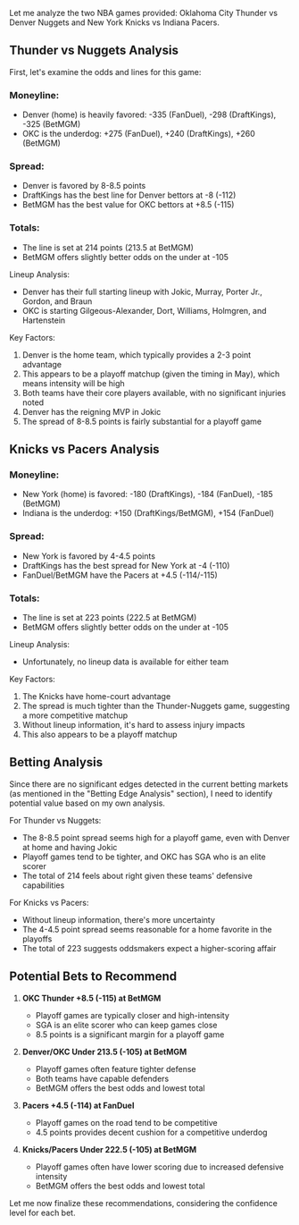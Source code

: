 Let me analyze the two NBA games provided: Oklahoma City Thunder vs Denver Nuggets and New York Knicks vs Indiana Pacers.

## Thunder vs Nuggets Analysis

First, let's examine the odds and lines for this game:

### Moneyline:
- Denver (home) is heavily favored: -335 (FanDuel), -298 (DraftKings), -325 (BetMGM)
- OKC is the underdog: +275 (FanDuel), +240 (DraftKings), +260 (BetMGM)

### Spread:
- Denver is favored by 8-8.5 points
- DraftKings has the best line for Denver bettors at -8 (-112)
- BetMGM has the best value for OKC bettors at +8.5 (-115)

### Totals:
- The line is set at 214 points (213.5 at BetMGM)
- BetMGM offers slightly better odds on the under at -105

Lineup Analysis:
- Denver has their full starting lineup with Jokic, Murray, Porter Jr., Gordon, and Braun
- OKC is starting Gilgeous-Alexander, Dort, Williams, Holmgren, and Hartenstein

Key Factors:
1. Denver is the home team, which typically provides a 2-3 point advantage
2. This appears to be a playoff matchup (given the timing in May), which means intensity will be high
3. Both teams have their core players available, with no significant injuries noted
4. Denver has the reigning MVP in Jokic
5. The spread of 8-8.5 points is fairly substantial for a playoff game

## Knicks vs Pacers Analysis

### Moneyline:
- New York (home) is favored: -180 (DraftKings), -184 (FanDuel), -185 (BetMGM)
- Indiana is the underdog: +150 (DraftKings/BetMGM), +154 (FanDuel)

### Spread:
- New York is favored by 4-4.5 points
- DraftKings has the best spread for New York at -4 (-110)
- FanDuel/BetMGM have the Pacers at +4.5 (-114/-115)

### Totals:
- The line is set at 223 points (222.5 at BetMGM)
- BetMGM offers slightly better odds on the under at -105

Lineup Analysis:
- Unfortunately, no lineup data is available for either team

Key Factors:
1. The Knicks have home-court advantage
2. The spread is much tighter than the Thunder-Nuggets game, suggesting a more competitive matchup
3. Without lineup information, it's hard to assess injury impacts
4. This also appears to be a playoff matchup

## Betting Analysis

Since there are no significant edges detected in the current betting markets (as mentioned in the "Betting Edge Analysis" section), I need to identify potential value based on my own analysis.

For Thunder vs Nuggets:
- The 8-8.5 point spread seems high for a playoff game, even with Denver at home and having Jokic
- Playoff games tend to be tighter, and OKC has SGA who is an elite scorer
- The total of 214 feels about right given these teams' defensive capabilities

For Knicks vs Pacers:
- Without lineup information, there's more uncertainty
- The 4-4.5 point spread seems reasonable for a home favorite in the playoffs
- The total of 223 suggests oddsmakers expect a higher-scoring affair

## Potential Bets to Recommend

1. **OKC Thunder +8.5 (-115) at BetMGM**
   - Playoff games are typically closer and high-intensity
   - SGA is an elite scorer who can keep games close
   - 8.5 points is a significant margin for a playoff game

2. **Denver/OKC Under 213.5 (-105) at BetMGM**
   - Playoff games often feature tighter defense
   - Both teams have capable defenders
   - BetMGM offers the best odds and lowest total

3. **Pacers +4.5 (-114) at FanDuel**
   - Playoff games on the road tend to be competitive
   - 4.5 points provides decent cushion for a competitive underdog

4. **Knicks/Pacers Under 222.5 (-105) at BetMGM**
   - Playoff games often have lower scoring due to increased defensive intensity
   - BetMGM offers the best odds and lowest total

Let me now finalize these recommendations, considering the confidence level for each bet.